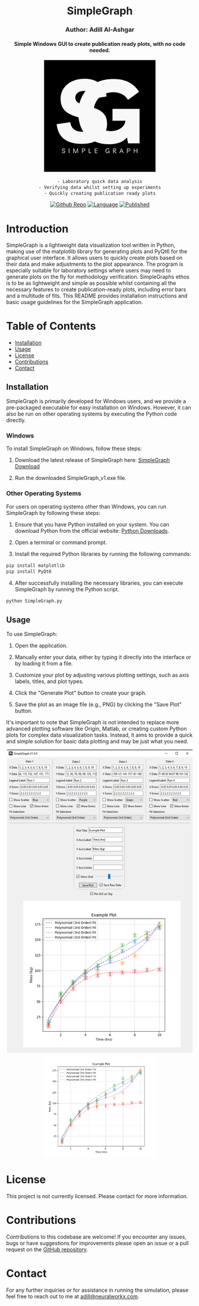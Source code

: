 <div align="center">

# SimpleGraph
### Author: Adill Al-Ashgar
#### Simple Windows GUI to create publication ready plots, with no code needed.

<img src="Images/SimpleGraph%20Logo.png" width="300"> 

    - Laboratory quick data analysis
    - Verifying data whilst setting up experiments
    - Quickly creating publication ready plots

[![Github Repo](https://img.shields.io/badge/GitHub_Repo-SimpleGraph-yellow.svg)](https://github.com/Adillwma/SimpleGraph)
[![Language](https://img.shields.io/badge/Language-Python-blue.svg)](https://www.python.org/) 
[![Published](https://img.shields.io/badge/Published-2023-purple.svg)]()
</div>

# Introduction
SimpleGraph is a lightweight data visualization tool written in Python, making use of the matplotlib library for generating plots and PyQt6 for the graphical user interface. It allows users to quickly create plots based on their data and make adjustments to the plot appearance. The program is especially suitable for laboratory settings where users may need to generate plots on the fly for methodology verification. SimpleGraphs ethos is to be as lightweight and simple as possible whilst containing all the necessary features to create publication-ready plots, including error bars and a multitude of fits. This README provides installation instructions and basic usage guidelines for the SimpleGraph application.

# Table of Contents
- [Installation](#installation)
- [Usage](#usage)
- [License](#license)
- [Contributions](#contributions)
- [Contact](#contact)

## Installation
SimpleGraph is primarily developed for Windows users, and we provide a pre-packaged executable for easy installation on Windows. However, it can also be run on other operating systems by executing the Python code directly.

### Windows
To install SimpleGraph on Windows, follow these steps:

1. Download the latest release of SimpleGraph here: [SimpleGraph Download](https://drive.google.com/file/d/1fdBlq7mpX2cDgnVoXMSmi4M9jnS1VNPJ/view?usp=sharing)

2. Run the downloaded SimpleGraph_v1.exe file.

### Other Operating Systems
For users on operating systems other than Windows, you can run SimpleGraph by following these steps:

1. Ensure that you have Python installed on your system. You can download Python from the official website: [Python Downloads](https://www.python.org/downloads/).

2. Open a terminal or command prompt.

3. Install the required Python libraries by running the following commands:

```bash
pip install matplotlib
pip install PyQt6
```

4. After successfully installing the necessary libraries, you can execute SimpleGraph by running the Python script.

```bash
python SimpleGraph.py
```

## Usage
To use SimpleGraph:

1. Open the application.

2. Manually enter your data, either by typing it directly into the interface or by loading it from a file.

3. Customize your plot by adjusting various plotting settings, such as axis labels, titles, and plot types.

4. Click the "Generate Plot" button to create your graph.

5. Save the plot as an image file (e.g., PNG) by clicking the "Save Plot" button.

It's important to note that SimpleGraph is not intended to replace more advanced plotting software like Origin, Matlab, or creating custom Python plots for complex data visualization tasks. Instead, it aims to provide a quick and simple solution for basic data plotting and may be just what you need.

<div align="center">
<img src="Images/SimpleGraph_GUIV1.png" width="500"> 

</div>



<div align="center">
<img src="Images/e.png" width="300"> 

</div>


# License
This project is not currently licensed. Please contact for more information.

# Contributions
Contributions to this codebase are welcome! If you encounter any issues, bugs or have suggestions for improvements please open an issue or a pull request on the [GitHub repository](https://github.com/Adillwma/SimpleGraph).

# Contact
For any further inquiries or for assistance in running the simulation, please feel free to reach out to me at adill@neuralworkx.com.




















